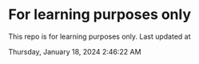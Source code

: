 # For learning purposes only
This repo is for learning purposes only.
Last updated at

Thursday, January 18, 2024 2:46:22 AM

